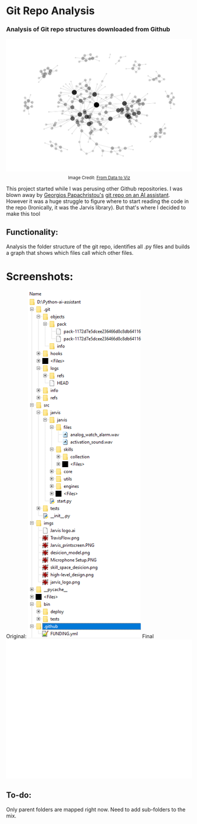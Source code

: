 # Git Repo Analysis
### Analysis of Git repo structures downloaded from Github
<p align='center'>
 <img src="https://github.com/SwamiKannan/Git-Repo-Analysis/blob/main/cover.png" size=30%>
 <sub>Image Credit: <a href="https://www.data-to-viz.com/graph/network_files/figure-html/unnamed-chunk-6-1.png">From Data to Viz</a></sub>
</p>

This project started while I was perusing other Github repositories. I was blown away by <a href="https://github.com/ggeop">Georgios Papachristou's</a> <a href="https://github.com/ggeop/Python-ai-assistant">git repo on an AI assistant</a>. However it was a huge struggle to figure where to start reading the code in the repo (Ironically, it was the Jarvis library). But that's where I decided to make this tool

## Functionality:
Analysis the folder structure of the git repo, identifies all .py files and builds a graph that shows which files call which other files.

# Screenshots:
Original:
<img src="https://github.com/SwamiKannan/Git-Repo-Analysis/blob/main/folder_structure.PNG">
Final
<img src="https://github.com/SwamiKannan/Git-Repo-Analysis/blob/main/graph.png" size=30%>
## To-do:
Only parent folders are mapped right now. Need to add sub-folders to the mix.



